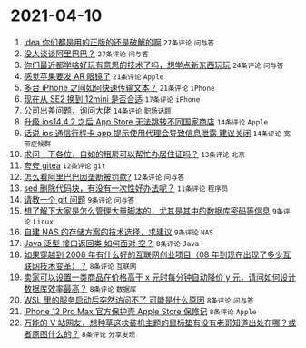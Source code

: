 # 2021-04-10

1. [idea 你们都是用的正版的还是破解的啊](https://www.v2ex.com/t/769644) `27条评论` `问与答`
1. [没人谈谈阿里巴巴？](https://www.v2ex.com/t/769641) `27条评论` `问与答`
1. [你们最近都学啥好玩有意思的技术了吗，想学点新东西玩玩](https://www.v2ex.com/t/769636) `24条评论` `问与答`
1. [感觉苹果要发 AR 眼镜了](https://www.v2ex.com/t/769664) `21条评论` `Apple`
1. [多台 iPhone 之间如何快速传输文本？](https://www.v2ex.com/t/769652) `21条评论` `iPhone`
1. [现在从 SE2 换到 12mini 是否合适](https://www.v2ex.com/t/769638) `17条评论` `iPhone`
1. [公司出差问题，询问大佬](https://www.v2ex.com/t/769691) `14条评论` `职场话题`
1. [升级 ios14.4.2 之后 App Store 无法跳转不同国家商店](https://www.v2ex.com/t/769676) `14条评论` `Apple`
1. [话说 ios 通信行程卡 app 提示使用代理会导致信息泄露 建议关闭](https://www.v2ex.com/t/769662) `14条评论` `宽带症候群`
1. [求问一下各位，自如的租房可以帮忙办居住证吗？](https://www.v2ex.com/t/769655) `13条评论` `北京`
1. [夸夸 gitea](https://www.v2ex.com/t/769675) `12条评论` `git`
1. [怎么看阿里巴巴因垄断被罚款?](https://www.v2ex.com/t/769642) `12条评论` `问与答`
1. [sed 删除代码块，有没有一次性好办法呢？](https://www.v2ex.com/t/769640) `11条评论` `程序员`
1. [请教一个 git 问题](https://www.v2ex.com/t/769669) `9条评论` `问与答`
1. [想了解下大家是怎么管理大量脚本的，尤其是其中的数据库密码等信息](https://www.v2ex.com/t/769666) `9条评论` `Linux`
1. [自建 NAS 的存储方案的技术选择，求建议](https://www.v2ex.com/t/769653) `9条评论` `NAS`
1. [Java 泛型 接口返回类 如何面对 空？](https://www.v2ex.com/t/769692) `8条评论` `Java`
1. [如果穿越到 2008 年有什么好的互联网创业项目（08 年到现在出现了多少互联网技术变革）？](https://www.v2ex.com/t/769684) `8条评论` `互联网`
1. [卖家可以设置一类商品在价格高于 x 元时每分钟自动降价 y 元，请问如何设计数据库效率最高？](https://www.v2ex.com/t/769679) `8条评论` `数据库`
1. [WSL 里的服务启动后突然访问不了 可能是什么原因](https://www.v2ex.com/t/769658) `8条评论` `问与答`
1. [iPhone 12 Pro Max 官方保护壳 Apple Store 保修记](https://www.v2ex.com/t/769637) `8条评论` `Apple`
1. [万能的 V 站网友，想种草这块装机主题的鼠标垫有没有老哥知道出处在哪？或者原图什么的？](https://www.v2ex.com/t/769633) `8条评论` `分享发现`
